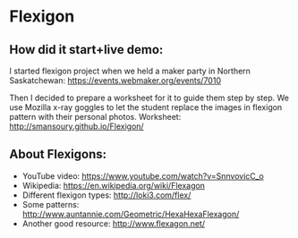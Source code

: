 # Flexigon
**How did it start+live demo:**
--------------
I started flexigon project when we held a maker party in Northern Saskatchewan: https://events.webmaker.org/events/7010

Then I decided to prepare a worksheet for it to guide them step by step. We use Mozilla x-ray goggles to let the student replace the images in flexigon pattern with their personal photos. Worksheet: http://smansoury.github.io/Flexigon/

**About Flexigons:**
--------------
- YouTube video: https://www.youtube.com/watch?v=SnnvovjcC_o
- Wikipedia: https://en.wikipedia.org/wiki/Flexagon
- Different flexigon types: http://loki3.com/flex/
- Some patterns: http://www.auntannie.com/Geometric/HexaHexaFlexagon/
- Another good resource: http://www.flexagon.net/

